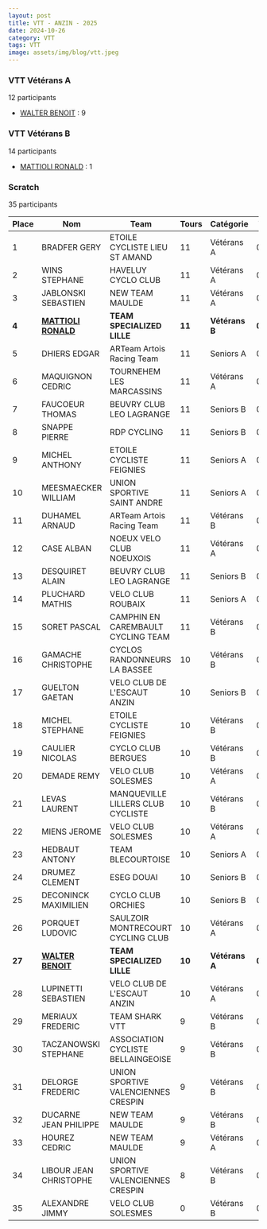```yaml
---
layout: post
title: VTT - ANZIN - 2025
date: 2024-10-26
category: VTT
tags: VTT
image: assets/img/blog/vtt.jpeg
---
```


### VTT Vétérans A
12 participants
- [WALTER BENOIT](https://teamspecializedlille.github.io/coureurs/walterbenoit) : 9

### VTT Vétérans B
14 participants
- [MATTIOLI RONALD](https://teamspecializedlille.github.io/coureurs/mattiolironald) : 1

### Scratch
35 participants

| Place | Nom | Team | Tours | Catégorie | Temps |
|---|---|---|---|---|---|
| 1 | BRADFER GERY | ETOILE CYCLISTE LIEU ST AMAND | 11 | Vétérans A | 0:50:49 | 
| 2 | WINS STEPHANE | HAVELUY CYCLO CLUB | 11 | Vétérans A | 0:50:50 | 
| 3 | JABLONSKI SEBASTIEN | NEW TEAM MAULDE | 11 | Vétérans A | 0:53:5 | 
| **4** | **[MATTIOLI RONALD](https://teamspecializedlille.github.io/coureurs/mattiolironald)** | **TEAM SPECIALIZED LILLE** | **11** | **Vétérans B** | **0:53:13** | 
| 5 | DHIERS EDGAR | ARTeam Artois Racing Team | 11 | Seniors A | 0:53:16 | 
| 6 | MAQUIGNON CEDRIC | TOURNEHEM LES MARCASSINS | 11 | Vétérans A | 0:53:17 | 
| 7 | FAUCOEUR THOMAS | BEUVRY CLUB LEO LAGRANGE | 11 | Seniors B | 0:53:43 | 
| 8 | SNAPPE PIERRE | RDP CYCLING | 11 | Seniors B | 0:53:44 | 
| 9 | MICHEL ANTHONY | ETOILE CYCLISTE FEIGNIES | 11 | Seniors A | 0:53:48 | 
| 10 | MEESMAECKER WILLIAM | UNION SPORTIVE SAINT ANDRE | 11 | Seniors A | 0:54:34 | 
| 11 | DUHAMEL ARNAUD | ARTeam Artois Racing Team | 11 | Vétérans B | 0:54:44 | 
| 12 | CASE ALBAN | NOEUX VELO CLUB NOEUXOIS | 11 | Vétérans A | 0:54:56 | 
| 13 | DESQUIRET ALAIN | BEUVRY CLUB LEO LAGRANGE | 11 | Seniors B | 0:55:16 | 
| 14 | PLUCHARD MATHIS | VELO CLUB ROUBAIX | 11 | Seniors A | 0:55:18 | 
| 15 | SORET PASCAL | CAMPHIN EN CAREMBAULT CYCLING TEAM | 11 | Vétérans B | 0:55:29 | 
| 16 | GAMACHE CHRISTOPHE | CYCLOS RANDONNEURS LA BASSEE | 10 | Vétérans B | 0:51:6 | 
| 17 | GUELTON GAETAN | VELO CLUB DE L'ESCAUT ANZIN | 10 | Seniors B | 0:51:7 | 
| 18 | MICHEL STEPHANE | ETOILE CYCLISTE FEIGNIES | 10 | Vétérans B | 0:51:44 | 
| 19 | CAULIER NICOLAS | CYCLO CLUB BERGUES | 10 | Vétérans B | 0:51:44 | 
| 20 | DEMADE REMY | VELO CLUB SOLESMES | 10 | Vétérans A | 0:52:17 | 
| 21 | LEVAS LAURENT | MANQUEVILLE LILLERS CLUB CYCLISTE | 10 | Vétérans B | 0:52:44 | 
| 22 | MIENS JEROME | VELO CLUB SOLESMES | 10 | Vétérans A | 0:52:51 | 
| 23 | HEDBAUT ANTONY | TEAM BLECOURTOISE | 10 | Seniors A | 0:53:32 | 
| 24 | DRUMEZ CLEMENT | ESEG DOUAI | 10 | Seniors B | 0:53:36 | 
| 25 | DECONINCK MAXIMILIEN | CYCLO CLUB ORCHIES | 10 | Seniors B | 0:53:38 | 
| 26 | PORQUET LUDOVIC | SAULZOIR MONTRECOURT CYCLING CLUB | 10 | Vétérans A | 0:55:9 | 
| **27** | **[WALTER BENOIT](https://teamspecializedlille.github.io/coureurs/walterbenoit)** | **TEAM SPECIALIZED LILLE** | **10** | **Vétérans A** | **0:56:13** | 
| 28 | LUPINETTI SEBASTIEN | VELO CLUB DE L'ESCAUT ANZIN | 10 | Vétérans A | 0:56:26 | 
| 29 | MERIAUX FREDERIC | TEAM SHARK VTT | 9 | Vétérans B | 0:50:57 | 
| 30 | TACZANOWSKI STEPHANE | ASSOCIATION CYCLISTE BELLAINGEOISE | 9 | Vétérans B | 0:51:53 | 
| 31 | DELORGE FREDERIC | UNION SPORTIVE VALENCIENNES CRESPIN | 9 | Vétérans B | 0:53:20 | 
| 32 | DUCARNE JEAN PHILIPPE | NEW TEAM MAULDE | 9 | Vétérans B | 0:54:3 | 
| 33 | HOUREZ CEDRIC | NEW TEAM MAULDE | 9 | Vétérans A | 0:54:50 | 
| 34 | LIBOUR JEAN CHRISTOPHE | UNION SPORTIVE VALENCIENNES CRESPIN | 8 | Vétérans B | 0:51:42 | 
| 35 | ALEXANDRE JIMMY | VELO CLUB SOLESMES | 0 | Vétérans B | 0:38:53 | 
